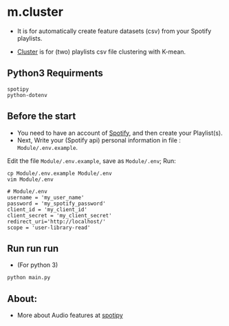 # m.cluster

* It is for automatically create feature datasets (csv) from your Spotify playlists.

* [Cluster](./Cluster/) is for (two) playlists csv file clustering with K-mean.

## Python3 Requirments
```
spotipy
python-dotenv
```

## Before the start
* You need to have an account of [Spotify](https://www.spotify.com/tw/), and then create your Playlist(s).
* Next, Write your (Spotify api) personal information in file : `Module/.env.example`.

Edit the file `Module/.env.example`, save as `Module/.env`; Run:
```
cp Module/.env.example Module/.env
vim Module/.env
```

```
# Module/.env
username = 'my_user_name'
password = 'my_spotify_password'
client_id = 'my_client_id'
client_secret = 'my_client_secret'
redirect_uri='http://localhost/'
scope = 'user-library-read'
```

## Run run run
* (For python 3)
```
python main.py
```

## About:
* More about Audio features at [spotipy](https://developer.spotify.com/documentation/web-api/reference/tracks/get-several-audio-features/)
